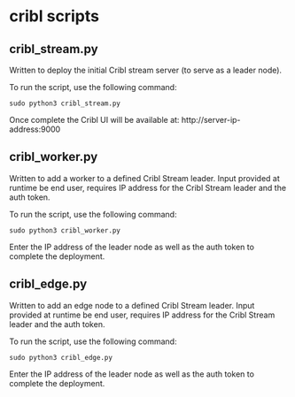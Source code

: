 # cribl scripts

## cribl_stream.py

Written to deploy the initial Cribl stream server (to serve as a leader node).

To run the script, use the following command:

```
sudo python3 cribl_stream.py
```

Once complete the Cribl UI will be available at: http://server-ip-address:9000

## cribl_worker.py

Written to add a worker to a defined Cribl Stream leader. Input provided at runtime be end user, requires IP address for the Cribl Stream leader and the auth token.

To run the script, use the following command:

```
sudo python3 cribl_worker.py
```

Enter the IP address of the leader node as well as the auth token to complete the deployment.

## cribl_edge.py

Written to add an edge node to a defined Cribl Stream leader. Input provided at runtime be end user, requires IP address for the Cribl Stream leader and the auth token.

To run the script, use the following command:

```
sudo python3 cribl_edge.py
```

Enter the IP address of the leader node as well as the auth token to complete the deployment.